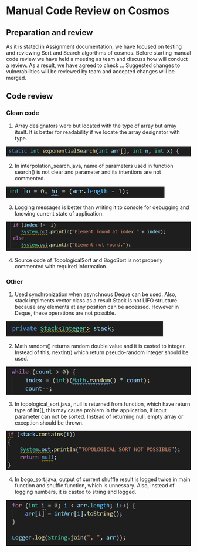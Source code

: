 # Manual Code Review on Cosmos

## Preparation and review

As it is stated in Assignment documentation, we have focused on testing and reviewing Sort and Search algorthms of
cosmos. Before starting manual code review we have held a meeting as team and discuss how will conduct a review. As a
result, we have agreed to check ... Suggested changes to vulnerabilities will be reviewed by team and accepted changes
will be merged.

## Code review

### Clean code

1. Array designators were but located with the type of array but array itself. It is better for readability if we locate the array designator with type.

![](./manualtestPhotos/array_designator.PNG)

2. In interpolation_search.java, name of parameters used in function search() is not clear and parameter and its intentions are not commented.

![](./manualtestPhotos/name_not_clear.PNG)

3. Logging messages is better than writing it to console for debugging and knowing current state of application.

![](./manualtestPhotos/log_consolewrite.PNG)

4. Source code of TopologicalSort and BogoSort is not properly commented with required information.

### Other

1. Used synchronization when asynchnous Deque can be used. Also, stack implments vector class as a result Stack is not LIFO structure because any elements at any position can be accessed. However in Deque, these operations are not possible.

![](./manualtestPhotos/deque.PNG)

2. Math.random() returns random double value and it is casted to integer. Instead of this, nextInt() which return pseudo-random integer should be used.

![](./manualtestPhotos/random_num.PNG)

3. In topological_sort.java, null is returned from function, which have return type of int[], this may cause problem in the application,
   if input parameter can not be sorted. Instead of returning null, empty array or exception should be thrown.

![](./manualtestPhotos/return_null.PNG)

4. In bogo_sort.java, output of current shuffle result is logged twice in main function and shuffle function, which is unnessary. Also, instead of logging numbers, it is casted to string and logged.

![](./manualtestPhotos/logging_string.PNG)
